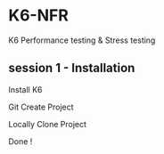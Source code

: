 # K6-NFR

K6 Performance testing & Stress testing

## session 1 - Installation
Install K6

Git Create Project

Locally Clone Project

Done !
